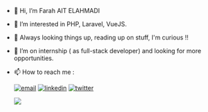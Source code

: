 - 👋 Hi, I’m Farah AIT ELAHMADI
- 👀 I’m interested in PHP, Laravel, VueJS.
- 🌱 Always looking things up, reading up on stuff, I'm curious !!
- 💞️ I’m on internship ( as full-stack developer) and looking for more opportunities.

- 📫 How to reach me :

     [![email](https://img.shields.io/badge/email-red?style=for-the-badge&logo=gmail&logoColor=white)](mailto:farahaitelahmadi@gmail.com)
     [![linkedin](https://img.shields.io/badge/linkedin-0A66C2?style=for-the-badge&logo=linkedin&logoColor=white)](https://www.linkedin.com/in/farah-ahmadi)
     [![twitter](https://img.shields.io/badge/twitter-1DA1F2?style=for-the-badge&logo=twitter&logoColor=white)](https://twitter.com/ahmadiF__)

     ![](https://komarev.com/ghpvc/?username=ray0emma&color=dc143c)
<!---
Ray0Emma/Ray0Emma is a ✨ special ✨ repository because its `README.md` (this file) appears on your GitHub profile.
You can click the Preview link to take a look at your changes.
--->
